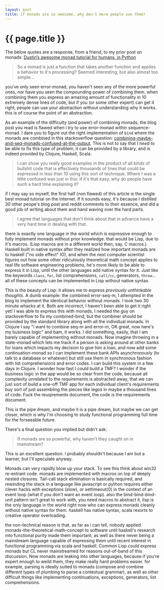 ```yaml
---
layout: post
title: if monads are so awesome, why don't more people use them?
---
```



# {{ page.title }}

The below quotes are a response, from a friend, to my prior post on monads: [Dustin’s awesome monad tutorial for humans, in Python](http://www.dustingetz.com/2012/04/07/dustins-awesome-monad-tutorial-for-humans-in-python.html)

> So a monad is just a function that takes another function and applies a behavior to it's processing?
> Seemed interesting, but also almost too simple...

you've only seen error-monad, you haven't seen any of the more powerful ones, nor have you seen the compounding power of combining them. when combining them you express an amazing amount of functionality in 10 extremely dense lines of code, but if you (or some other expert) can get it right, people can use your abstraction without understanding why it works. this is of course the point of an abstraction.

As an example of the difficulty (and power) of combining monads, the blog post you read is flawed when i try to use error-monad within sequence-monad. I dare you to figure out the right implementation of `bind` where the monads are combined in this stackoverflow question: [combining-maybe-and-seq-monads-confused-at-the-output](http://stackoverflow.com/questions/10059163/combining-maybe-and-seq-monads-confused-at-the-output). This is not to say that I *need* to be able to fix this type of problem, it can be provided by a library, and is indeed provided by Clojure, Haskell, Scala.

> I can show you really good examples in the product of all kinds of bullshit code that is effectively thousands of lines that could be expressed in less than 10 using this sort of technique. Where I was a little confused was just in this: if it's that easy, why do people have such a hard time explaining it?

if I may say so myself, the first half (non flawed) of this article is the single best monad tutorial on the Internet. If it sounds easy, it's because I distilled 30 other peope's blog post and reddit comments to their essence, and did a good job of writing about them and hand waving over the hard parts.

> I agree that languages that don't think about that in advance have a *very* hard time in dealing with that.

there is exactly one language in the world which is expressive enough to fully implement monads without prior knowledge. that would be Lisp, due to it's macros. (Lisp macros are in a different world then, say, C macros.) Haskell built in native syntax after they realized how important monads are to haskell ("no side effect" IO), and when the next computer scientist figures out how some other ridiculously theoretical math concept applies to real life software engineering problems, he's more likely to be able to express it in Lisp, until the other languages add native syntax for it. Just like the keywords `class`, `for`, list comprehensions, `call/cc`, generators, `throw`... all of these concepts can be implemented in Lisp without native syntax.

This is the beauty of Lisp: it allows me to express *previously unthinkable thoughts*. A dumb example: the combined error-seq-m, I attempted in the blog to implement the identical behavior without monads. I took two 30 minute whacks at it. Both are incorrect, I haven't been able to get it right yet! I was able to express this with monads, I needed the guy on stackoverflow to fix my combined-bind, but the combiner should be provided by the standard library along with all the individual monads. In Clojure I say "i want to combine seq-m and error-m, OK great, now here's my business logic" and bam, it works. I did something, easily, that I am barely capable of implementing without monads. Now imagine throwing in a state-monad which lets me track if a person is asking around at other banks for loans which impacts my decision to give him a loan, and now add some continuation-monad so I can implement these bank APIs asynchronously (to talk to a database or whatever) but still use them in synchronous fashion with list comprehensions and error codes. I can build this system in a few days in Clojure. I wonder how fast I could build a TMF? I wonder if the business logic in the app would be so clear from the code, because all complexity unrelated to the requirements is abstracted away, that we can just sort of build a one-off TMF app for each individual client's requirements buy sort of just assembling the pieces like legos in maybe a thousand lines of code. Fuck the reuqirements document, the code *is* the requirements document.

This is the pipe dream, and maybe it is a pipe dream, but maybe we can get closer, which is why I'm choosing to study functional programming full time for the forseeable future.

There's a final question you implied but didn't ask:

> If monads are so powerful, why haven't they caught on in mainstream?

This is an excellent question. I probably shouldn't because I am but a learner, but I'll speculate anyway.

Monads can very rapidly blow up your stack. To see this think about win32 re-entrant code. monads are implemented with macros on top of deeply nested closures. Tail-call stack elimination is basically required, and rewinding the stack in a language like javascript or python requires either clever hacks with exceptions (slow), or settimeout(0) in the context of an event loop (what if you don't want an event loop). also the bind-bind-bind-unit pattern isn't great to work with, you need macros to abstract it, lisp is the only language in the world right now who can express monads cleanly without native syntax for them. haskell has native syntax, scala resorts to creative operator overloading.

the non-technical reason is that, as far as i can tell, nobody applied monads-the-theoretical-math-concept to software until haskell's research into functional purity made them important, as well as there never being a mainstream language capable of expressing them until recent interest in functional programming via scala and haskell. Common Lisp *could* express monads but CL never mainstreamed for reasons out-of-band of this discussion. Now monads are leaking into other languages, because if you're expert enough to weild them, they make really hard problems easier. for example, parsing is ideally suited to monads (compose and combine different types of plumbing to parse a contextual grammar), as well as other difficult things like implementing continuations, exceptions, generators, list comprehensions.
